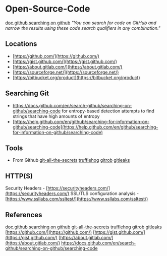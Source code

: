 # Open-Source-Code

[doc.github searching on github](https://docs.github.com/en/search-github/searching-on-github/searching-code) *"You can search for code on GitHub and narrow the results using these code search qualifiers in any combination."*

## Locations

- [https://github.com/](https://github.com/)
- [https://gist.github.com/](https://gist.github.com/)
- [https://about.gitlab.com/](https://about.gitlab.com/)
- [https://sourceforge.net/](https://sourceforge.net/)
- [https://bitbucket.org/product](https://bitbucket.org/product)

## Searching Git 
- https://docs.github.com/en/search-github/searching-on-github/searching-code for entropy-based detection attempts to find strings that have high amounts of entropy
- [https://help.github.com/en/github/searching-for-information-on-github/searching-code](https://help.github.com/en/github/searching-for-information-on-github/searching-code) 

## Tools

- From Github
[git-all-the-secrets](https://github.com/anshumanbh/git-all-secrets)
[trufflehog](https://github.com/trufflesecurity/trufflehog)
[gitrob](https://github.com/michenriksen/gitrob)
[gitleaks](https://github.com/zricethezav/gitleaks) 

## HTTP(S)

Security Headers - [https://securityheaders.com/](https://securityheaders.com/)
SSL/TLS configuration analysis - [https://www.ssllabs.com/ssltest/](https://www.ssllabs.com/ssltest/)


## References

[doc.github searching on github](https://docs.github.com/en/search-github/searching-on-github/searching-code)
[git-all-the-secrets](https://github.com/anshumanbh/git-all-secrets)
[trufflehog](https://github.com/trufflesecurity/trufflehog)
[gitrob](https://github.com/michenriksen/gitrob)
[gitleaks](https://github.com/zricethezav/gitleaks) 
[https://github.com/](https://github.com/)
[https://gist.github.com/](https://gist.github.com/)
[https://about.gitlab.com/](https://about.gitlab.com/)
https://docs.github.com/en/search-github/searching-on-github/searching-code 